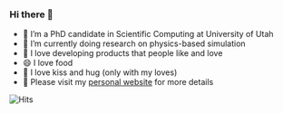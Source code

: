 ### Hi there 👋

- 🌱 I’m a PhD candidate in Scientific Computing at University of Utah
- 🔭 I’m currently doing research on physics-based simulation
- 👯 I love developing products that people like and love
- 😄 I love food
- 💚 I love kiss and hug (only with my loves)
- 🍄 Please visit my [personal website](https://ttnghia.github.io/) for more details

<img src="https://hitcounter.pythonanywhere.com/count/tag.svg" alt="Hits">
